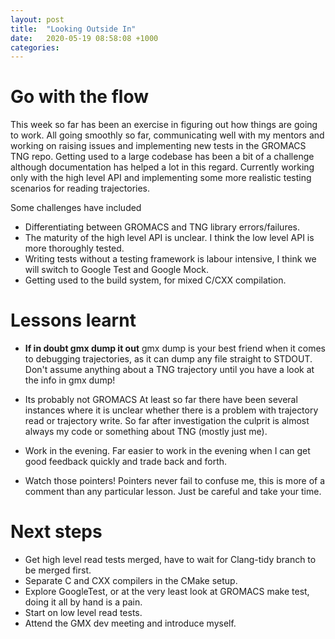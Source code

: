 ```yaml
---
layout: post
title:  "Looking Outside In"
date:   2020-05-19 08:58:08 +1000
categories: 
---
```


# Go with the flow

This week so far has been an exercise in figuring out how things are going to work. All going smoothly so far, communicating well with my mentors and working on raising issues and implementing new tests in the GROMACS TNG repo. Getting used to a large codebase has been a bit of a challenge although documentation has helped a lot in this regard. Currently working only with the high level API and implementing some more realistic testing scenarios for reading trajectories.

Some challenges have included

* Differentiating between GROMACS and TNG library errors/failures.
* The maturity of the high level API is unclear. I think the low level API is more thoroughly tested.
* Writing tests without a testing framework is labour intensive, I think we will switch to Google Test and Google Mock.
* Getting used to the build system, for mixed C/CXX compilation.

# Lessons learnt

* **If in doubt gmx dump it out**
gmx dump is your best friend when it comes to debugging trajectories, as it can dump any file straight to STDOUT. Don't assume anything about a TNG trajectory until you have a look at the info in gmx dump!

* Its probably not GROMACS
At least so far there have been several instances where it is unclear whether there is a problem with trajectory read or trajectory write.
So far after investigation the culprit is almost always my code or something about TNG (mostly just me).

* Work in the evening.
Far easier to work in the evening when I can get good feedback quickly and trade back and forth.

* Watch those pointers!
Pointers never fail to confuse me, this is more of a comment than any particular lesson.
Just be careful and take your time. 

# Next steps

* Get high level read tests merged, have to wait for Clang-tidy branch to be merged first.
* Separate C and CXX compilers in the CMake setup.
* Explore GoogleTest, or at the very least look at GROMACS make test, doing it all by hand is a pain.
* Start on low level read tests.
* Attend the GMX dev meeting and introduce myself.









